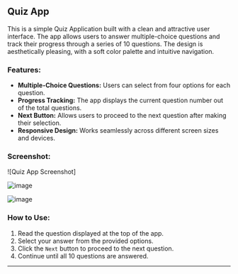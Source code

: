 ## Quiz App

This is a simple Quiz Application built with a clean and attractive user interface. The app allows users to answer multiple-choice questions and track their progress through a series of 10 questions. The design is aesthetically pleasing, with a soft color palette and intuitive navigation.

### Features:
- **Multiple-Choice Questions:** Users can select from four options for each question.
- **Progress Tracking:** The app displays the current question number out of the total questions.
- **Next Button:** Allows users to proceed to the next question after making their selection.
- **Responsive Design:** Works seamlessly across different screen sizes and devices.

### Screenshot:
![Quiz App Screenshot]

![image](https://github.com/user-attachments/assets/8967f01a-1529-4324-87a7-7a1ba33e31e5)

![image](https://github.com/user-attachments/assets/11e11aa7-2024-4cab-b167-03f9110f3136)



### How to Use:
1. Read the question displayed at the top of the app.
2. Select your answer from the provided options.
3. Click the `Next` button to proceed to the next question.
4. Continue until all 10 questions are answered.

---
